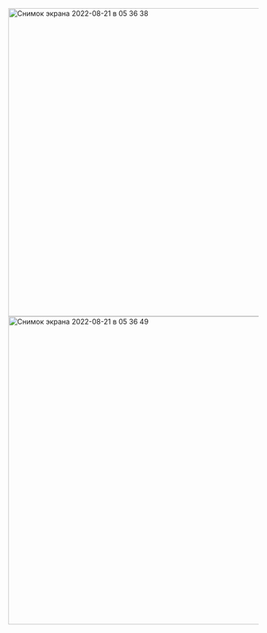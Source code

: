 
<img width="620" alt="Снимок экрана 2022-08-21 в 05 36 38" src="https://user-images.githubusercontent.com/49156359/185769554-f6e43961-8f4d-4295-ada9-8f2e7f9dea03.png">
<img width="620" alt="Снимок экрана 2022-08-21 в 05 36 49" src="https://user-images.githubusercontent.com/49156359/185769557-3f417c9d-c85f-439f-82aa-7a3efe12ad37.png">
